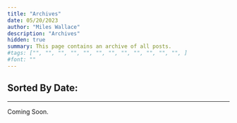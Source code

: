 ```yaml
---
title: "Archives"
date: 05/20/2023
author: "Miles Wallace"
description: "Archives"
hidden: true
summary: This page contains an archive of all posts.
#tags: ["", "", "", "", "", "", "", "", "", "", "", "", ]
#font: ""
---
```


## Sorted By Date:
____
Coming Soon.